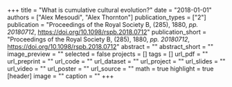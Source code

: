 +++
title = "What is cumulative cultural evolution?"
date = "2018-01-01"
authors = ["Alex Mesoudi", "Alex Thornton"]
publication_types = ["2"]
publication = "Proceedings of the Royal Society B, (285), 1880, _pp. 20180712_, https://doi.org/10.1098/rspb.2018.0712"
publication_short = "Proceedings of the Royal Society B, (285), 1880, _pp. 20180712_, https://doi.org/10.1098/rspb.2018.0712"
abstract = ""
abstract_short = ""
image_preview = ""
selected = false
projects = []
tags = []
url_pdf = ""
url_preprint = ""
url_code = ""
url_dataset = ""
url_project = ""
url_slides = ""
url_video = ""
url_poster = ""
url_source = ""
math = true
highlight = true
[header]
image = ""
caption = ""
+++

